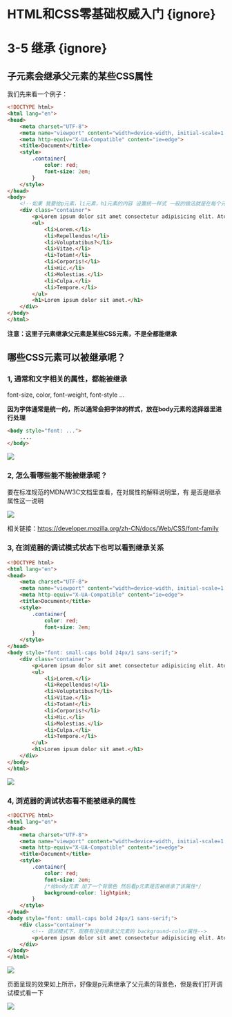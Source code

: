 # HTML和CSS零基础权威入门 {ignore} 
# 3-5 继承 {ignore}

## 子元素会继承父元素的某些CSS属性

我们先来看一个例子：

```html
<!DOCTYPE html>
<html lang="en">
<head>
    <meta charset="UTF-8">
    <meta name="viewport" content="width=device-width, initial-scale=1.0">
    <meta http-equiv="X-UA-Compatible" content="ie=edge">
    <title>Document</title>
    <style>
        .container{
            color: red;
            font-size: 2em;
        }
    </style>
</head>
<body>
    <!--如果 我要给p元素，li元素，h1元素的内容 设置统一样式 一般的做法就是在每个元素上 添加相应的选择器，但是这样会显的代码会有冗余，所以 这里会用到继承的概念，在父元素div上 增加选择器，通过继承的理念 子元素会用到父元素的某些CSS样式-->
    <div class="container">
        <p>Lorem ipsum dolor sit amet consectetur adipisicing elit. Atque, accusantium. Reprehenderit sequi impedit ipsum explicabo pariatur voluptate numquam ipsa architecto. Dolores quidem doloremque vel ducimus harum labore enim sed et!</p>
        <ul>
            <li>Lorem.</li>
            <li>Repellendus!</li>
            <li>Voluptatibus?</li>
            <li>Vitae.</li>
            <li>Totam!</li>
            <li>Corporis!</li>
            <li>Hic.</li>
            <li>Molestias.</li>
            <li>Culpa.</li>
            <li>Tempore.</li>
        </ul>
        <h1>Lorem ipsum dolor sit amet.</h1>
    </div>
</body>
</html>
```

**注意：这里子元素继承父元素是某些CSS元素，不是全都能继承**

## 哪些CSS元素可以被继承呢？

### 1, 通常和文字相关的属性，都能被继承

font-size, color, font-weight, font-style ...

**因为字体通常是统一的，所以通常会把字体的样式，放在body元素的选择器里进行处理**

```html
<body style="font: ...">
    ....
</body>
```
![](assets/2019-08-24-07-48-03.png)

### 2, 怎么看哪些能不能被继承呢？

要在标准规范的MDN/W3C文档里查看，在对属性的解释说明里，有 是否是继承属性这一说明

![](assets/2019-08-24-07-53-53.png)

相关链接：https://developer.mozilla.org/zh-CN/docs/Web/CSS/font-family

### 3, 在浏览器的调试模式状态下也可以看到继承关系
```html
<!DOCTYPE html>
<html lang="en">
<head>
    <meta charset="UTF-8">
    <meta name="viewport" content="width=device-width, initial-scale=1.0">
    <meta http-equiv="X-UA-Compatible" content="ie=edge">
    <title>Document</title>
    <style>
        .container{
            color: red;
            font-size: 2em;
        }
    </style>
</head>
<body style="font: small-caps bold 24px/1 sans-serif;">
    <div class="container">
        <p>Lorem ipsum dolor sit amet consectetur adipisicing elit. Atque, accusantium. Reprehenderit sequi impedit ipsum explicabo pariatur voluptate numquam ipsa architecto. Dolores quidem doloremque vel ducimus harum labore enim sed et!</p>
        <ul>
            <li>Lorem.</li>
            <li>Repellendus!</li>
            <li>Voluptatibus?</li>
            <li>Vitae.</li>
            <li>Totam!</li>
            <li>Corporis!</li>
            <li>Hic.</li>
            <li>Molestias.</li>
            <li>Culpa.</li>
            <li>Tempore.</li>
        </ul>
        <h1>Lorem ipsum dolor sit amet.</h1>
    </div>
</body>
</html>
```
![](assets/2019-08-24-07-59-11.png)

### 4, 浏览器的调试状态看不能被继承的属性

```html
<!DOCTYPE html>
<html lang="en">
<head>
    <meta charset="UTF-8">
    <meta name="viewport" content="width=device-width, initial-scale=1.0">
    <meta http-equiv="X-UA-Compatible" content="ie=edge">
    <title>Document</title>
    <style>
        .container{
            color: red;
            font-size: 2em;
            /*给body元素 加了一个背景色 然后看p元素是否被继承了该属性*/
            background-color: lightpink;
        }
    </style>
</head>
<body style="font: small-caps bold 24px/1 sans-serif;">
    <div class="container">
        <!-- 调试模式下，观察有没有继承父元素的 background-color属性-->
        <p>Lorem ipsum dolor sit amet consectetur adipisicing elit. Atque, accusantium. Reprehenderit sequi impedit ipsum explicabo pariatur voluptate numquam ipsa architecto. Dolores quidem doloremque vel ducimus harum labore enim sed et!</p>
    </div>
</body>
</html>
```
![](assets/2019-08-24-08-08-38.png)

页面呈现的效果如上所示，好像是p元素继承了父元素的背景色，但是我们打开调试模式看一下

![](assets/2019-08-24-08-11-16.png)

